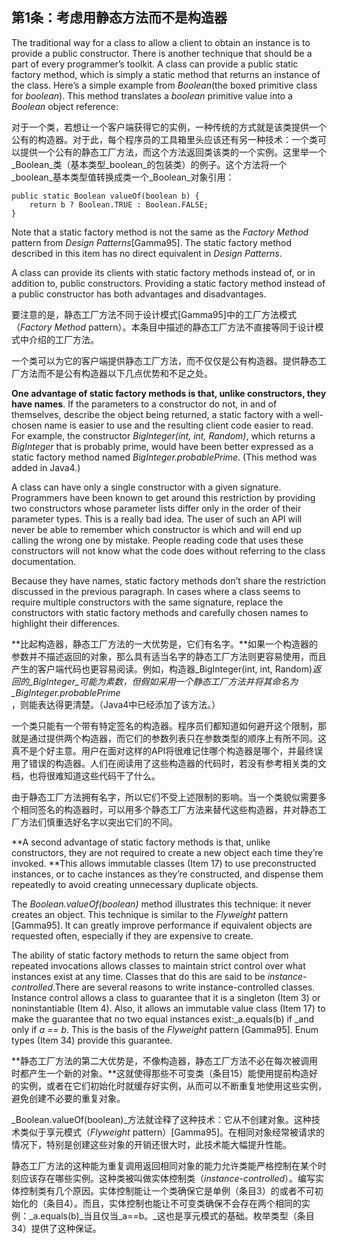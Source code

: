 ## 第1条：考虑用静态方法而不是构造器

The traditional way for a class to allow a client to obtain an instance is to provide a public constructor. There is another technique that should be a part of every programmer’s toolkit. A class can provide a public static factory method, which is simply a static method that returns an instance of the class. Here’s a simple example from _Boolean_\(the boxed primitive class for _boolean_\). This method translates a _boolean_ primitive value into a _Boolean_ object reference:

对于一个类，若想让一个客户端获得它的实例，一种传统的方式就是该类提供一个公有的构造器。对于此，每个程序员的工具箱里头应该还有另一种技术：一个类可以提供一个公有的静态工厂方法，而这个方法返回类该类的一个实例。这里举一个_Boolean_类（基本类型_boolean_的包装类）的例子。这个方法将一个_boolean_基本类型值转换成类一个_Boolean_对象引用：

```
public static Boolean valueOf(boolean b) { 
    return b ? Boolean.TRUE : Boolean.FALSE;
}
```

Note that a static factory method is not the same as the _Factory Method_ pattern from _Design Patterns_\[Gamma95\]. The static factory method described in this item has no direct equivalent in _Design Patterns_.

A class can provide its clients with static factory methods instead of, or in addition to, public constructors. Providing a static factory method instead of a public constructor has both advantages and disadvantages.

要注意的是，静态工厂方法不同于设计模式\[Gamma95\]中的工厂方法模式（_Factory Method_ pattern）。本条目中描述的静态工厂方法不直接等同于设计模式中介绍的工厂方法。

一个类可以为它的客户端提供静态工厂方法，而不仅仅是公有构造器。提供静态工厂方法而不是公有构造器以下几点优势和不足之处。

**One advantage of static factory methods is that, unlike constructors, they have names**. If the parameters to a constructor do not, in and of themselves, describe the object being returned, a static factory with a well-chosen name is easier to use and the resulting client code easier to read. For example, the constructor _BigInteger\(int, int, Random\)_, which returns a _BigInteger_ that is probably prime, would have been better expressed as a static factory method named _BigInteger.probablePrime_. \(This method was added in Java4.\)

A class can have only a single constructor with a given signature. Programmers have been known to get around this restriction by providing two constructors whose parameter lists differ only in the order of their parameter types. This is a really bad idea. The user of such an API will never be able to remember which constructor is which and will end up calling the wrong one by mistake. People reading code that uses these constructors will not know what the code does without referring to the class documentation.

Because they have names, static factory methods don’t share the restriction discussed in the previous paragraph. In cases where a class seems to require multiple constructors with the same signature, replace the constructors with static factory methods and carefully chosen names to highlight their differences.

**比起构造器，静态工厂方法的一大优势是，它们有名字。**如果一个构造器的参数并不描述返回的对象，那么具有适当名字的静态工厂方法则更容易使用，而且产生的客户端代码也更容易阅读。例如，构造器_BigInteger\(int, int, Random\)_返回的_BigInteger_可能为素数，但假如采用一个静态工厂方法并将其命名为_BigInteger.probablePrime_，则能表达得更清楚。（Java4中已经添加了该方法。）

一个类只能有一个带有特定签名的构造器。程序员们都知道如何避开这个限制，那就是通过提供两个构造器，而它们的参数列表只在参数类型的顺序上有所不同。这真不是个好主意。用户在面对这样的API将很难记住哪个构造器是哪个，并最终误用了错误的构造器。人们在阅读用了这些构造器的代码时，若没有参考相关类的文档，也将很难知道这些代码干了什么。

由于静态工厂方法拥有名字，所以它们不受上述限制的影响。当一个类貌似需要多个相同签名的构造器时，可以用多个静态工厂方法来替代这些构造器，并对静态工厂方法们慎重选好名字以突出它们的不同。

**A second advantage of static factory methods is that, unlike constructors, they are not required to create a new object each time they’re invoked. **This allows immutable classes \(Item 17\) to use preconstructed instances, or to cache instances as they’re constructed, and dispense them repeatedly to avoid creating unnecessary duplicate objects.

The _Boolean.valueOf\(boolean\)_ method illustrates this technique: it never creates an object. This technique is similar to the _Flyweight_ pattern \[Gamma95\]. It can greatly improve performance if equivalent objects are requested often, especially if they are expensive to create.

The ability of static factory methods to return the same object from repeated invocations allows classes to maintain strict control over what instances exist at any time. Classes that do this are said to be _instance-controlled_.There are several reasons to write instance-controlled classes. Instance control allows a class to guarantee that it is a singleton \(Item 3\) or noninstantiable \(Item 4\). Also, it allows an immutable value class \(Item 17\) to make the guarantee that no two equal instances exist:_a.equals\(b\) if _and only if _a == b_. This is the basis of the _Flyweight_ pattern \[Gamma95\]. Enum types \(Item 34\) provide this guarantee.

**静态工厂方法的第二大优势是，不像构造器，静态工厂方法不必在每次被调用时都产生一个新的对象。**这就使得那些不可变类（条目15）能使用提前构造好的实例，或者在它们初始化时就缓存好实例，从而可以不断重复地使用这些实例，避免创建不必要的重复对象。

_Boolean.valueOf\(boolean\)_方法就诠释了这种技术：它从不创建对象。这种技术类似于享元模式（_Flyweight_ pattern）\[Gamma95\]。在相同对象经常被请求的情况下，特别是创建这些对象的开销还很大时，此技术能大幅提升性能。

静态工厂方法的这种能为重复调用返回相同对象的能力允许类能严格控制在某个时刻应该存在哪些实例。这种类被叫做实体控制类（_instance-controlled_）。编写实体控制类有几个原因。实体控制能让一个类确保它是单例（条目3）的或者不可初始化的（条目4）。而且，实体控制也能让不可变类确保不会存在两个相同的实例：_a.equals\(b\)_当且仅当_a==b。_这也是享元模式的基础。枚举类型（条目34）提供了这种保证。

